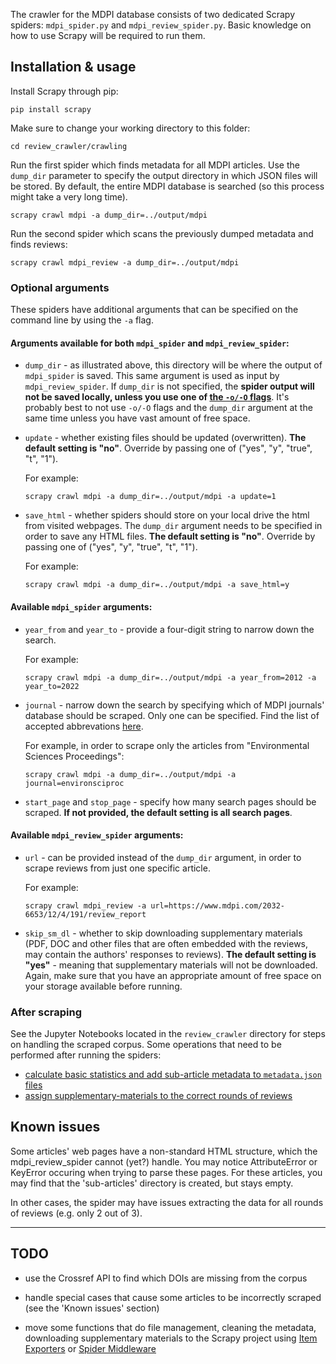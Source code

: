 The crawler for the MDPI database consists of two dedicated Scrapy spiders: `mdpi_spider.py` and `mdpi_review_spider.py`. Basic knowledge on how to use Scrapy will be required to run them.

## Installation & usage

Install Scrapy through pip:

```pip install scrapy```

Make sure to change your working directory to this folder:

```cd review_crawler/crawling```

Run the first spider which finds metadata for all MDPI articles. Use the `dump_dir` parameter to specify the output directory in which JSON files will be stored. By default, the entire MDPI database is searched (so this process might take a very long time).

```scrapy crawl mdpi -a dump_dir=../output/mdpi```

Run the second spider which scans the previously dumped metadata and finds reviews:

```scrapy crawl mdpi_review -a dump_dir=../output/mdpi```

### Optional arguments

These spiders have additional arguments that can be specified on the command line by using the `-a` flag.

#### Arguments available for both `mdpi_spider` and `mdpi_review_spider`:

- `dump_dir` - as illustrated above, this directory will be where the output of `mdpi_spider` is saved. This same argument is used as input by `mdpi_review_spider`. If `dump_dir` is not specified, the **spider output will not be saved locally, unless you use one of [the `-o/-O` flags](https://docs.scrapy.org/en/latest/topics/commands.html#crawl)**. It's probably best to not use `-o/-O` flags and the `dump_dir` argument at the same time unless you have vast amount of free space.

- `update` - whether existing files should be updated (overwritten). **The default setting is "no"**. Override by passing one of ("yes", "y", "true", "t", "1"). 

  For example:

  ```scrapy crawl mdpi -a dump_dir=../output/mdpi -a update=1```

- `save_html` - whether spiders should store on your local drive the html from visited webpages. The `dump_dir` argument needs to be specified in order to save any HTML files. **The default setting is "no"**. Override by passing one of ("yes", "y", "true", "t", "1").

  For example:

  ```scrapy crawl mdpi -a dump_dir=../output/mdpi -a save_html=y```


#### Available `mdpi_spider` arguments:

- `year_from` and `year_to` - provide a four-digit string to narrow down the search. 

  For example: 

  ```scrapy crawl mdpi -a dump_dir=../output/mdpi -a year_from=2012 -a year_to=2022```

- `journal` - narrow down the search by specifying which of MDPI journals' database should be scraped. Only one can be specified. Find the list of accepted abbrevations [here](../scraped/mdpi/journals.json). 

  For example, in order to scrape only the articles from "Environmental Sciences Proceedings": 

  ```scrapy crawl mdpi -a dump_dir=../output/mdpi -a journal=environsciproc```

- `start_page` and `stop_page` - specify how many search pages should be scraped. **If not provided, the default setting is all search pages**.


#### Available `mdpi_review_spider` arguments:

- `url` - can be provided instead of the `dump_dir` argument, in order to scrape reviews from just one specific article.

  For example:

  ```scrapy crawl mdpi_review -a url=https://www.mdpi.com/2032-6653/12/4/191/review_report```

- `skip_sm_dl` - whether to skip downloading supplementary materials (PDF, DOC and other files that are often embedded with the reviews, may contain the authors' responses to reviews). **The default setting is "yes"** - meaning that supplementary materials will not be downloaded. Again, make sure that  you have an appropriate amount of free space on your storage available before running.

### After scraping

See the Jupyter Notebooks located in the `review_crawler` directory for steps on handling the scraped corpus. Some operations that need to be performed after running the spiders:

- [calculate basic statistics and add sub-article metadata to `metadata.json` files](../file_management.ipynb)
- [assign supplementary-materials to the correct rounds of reviews](../fix_suppms.ipynb)

## Known issues

Some articles' web pages have a non-standard HTML structure, which the mdpi_review_spider cannot (yet?) handle. You may notice AttributeError or KeyError occuring when trying to parse these pages. For these articles, you may find that the 'sub-articles' directory is created, but stays empty.

In other cases, the spider may have issues extracting the data for all rounds of reviews (e.g. only 2 out of 3).
____


## TODO

- use the Crossref API to find which DOIs are missing from the corpus

- handle special cases that cause some articles to be incorrectly scraped (see the 'Known issues' section)

- move some functions that do file management, cleaning the metadata, downloading supplementary materials to the Scrapy project using [Item Exporters](https://docs.scrapy.org/en/latest/topics/exporters.html) or [Spider Middleware](https://docs.scrapy.org/en/latest/topics/spider-middleware.html)
